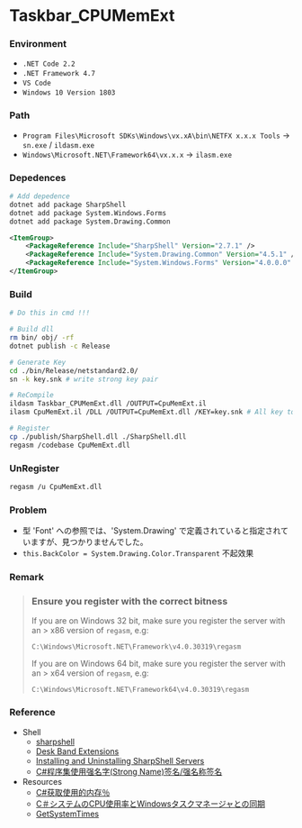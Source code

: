 # Taskbar_CPUMemExt

### Environment
+ `.NET Code 2.2`
+ `.NET Framework 4.7`
+ `VS Code`
+ `Windows 10 Version 1803`

### Path
+ `Program Files\Microsoft SDKs\Windows\vx.xA\bin\NETFX x.x.x Tools` -> `sn.exe` / `ildasm.exe`
+ `Windows\Microsoft.NET\Framework64\vx.x.x` -> `ilasm.exe`

### Depedences
```bash
# Add depedence
dotnet add package SharpShell
dotnet add package System.Windows.Forms
dotnet add package System.Drawing.Common
```

```xml
<ItemGroup>
    <PackageReference Include="SharpShell" Version="2.7.1" />
    <PackageReference Include="System.Drawing.Common" Version="4.5.1" />
    <PackageReference Include="System.Windows.Forms" Version="4.0.0.0" />
</ItemGroup>
```

### Build
```bash
# Do this in cmd !!!

# Build dll
rm bin/ obj/ -rf
dotnet publish -c Release

# Generate Key
cd ./bin/Release/netstandard2.0/
sn -k key.snk # write strong key pair

# ReCompile
ildasm Taskbar_CPUMemExt.dll /OUTPUT=CpuMemExt.il
ilasm CpuMemExt.il /DLL /OUTPUT=CpuMemExt.dll /KEY=key.snk # All key to dll

# Register
cp ./publish/SharpShell.dll ./SharpShell.dll
regasm /codebase CpuMemExt.dll
```

### UnRegister
```bash
regasm /u CpuMemExt.dll
```

### Problem
+ 型 'Font' への参照では、'System.Drawing' で定義されていると指定されていますが、見つかりませんでした。
+ `this.BackColor = System.Drawing.Color.Transparent` 不起效果

### Remark
> ### Ensure you register with the correct bitness
> If you are on Windows 32 bit, make sure you register the server with an > x86 version of `regasm`, e.g:  
> 
> ```
> C:\Windows\Microsoft.NET\Framework\v4.0.30319\regasm 
> ```
> 
> If you are on Windows 64 bit, make sure you register the server with an > x64 version of `regasm`, e.g:
> 
> ```
> C:\Windows\Microsoft.NET\Framework64\v4.0.30319\regasm
> ```
>

### Reference
+ Shell
    + [sharpshell](https://github.com/dwmkerr/sharpshell)
    + [Desk Band Extensions](https://github.com/dwmkerr/sharpshell/blob/master/docs/extensions/deskband/deskband.md)
    + [Installing and Uninstalling SharpShell Servers](https://github.com/dwmkerr/sharpshell/blob/master/docs/installing/installing.md)
    + [C#程序集使用强名字(Strong Name)签名/强名称签名](https://www.cnblogs.com/1175429393wljblog/p/5377533.html)
+ Resources
    + [C#获取使用的内存％](https://codeday.me/bug/20171129/102809.html)
    + [C＃システムのCPU使用率とWindowsタスクマネージャとの同期](https://codeday.me/jp/qa/20190723/1280712.html)
    + [GetSystemTimes](https://docs.microsoft.com/en-us/windows/win32/api/processthreadsapi/nf-processthreadsapi-getsystemtimes)